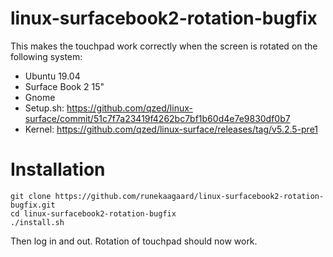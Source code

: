 # linux-surfacebook2-rotation-bugfix

This makes the touchpad work correctly when the screen is rotated on the following system:

- Ubuntu 19.04
- Surface Book 2 15"
- Gnome
- Setup.sh: https://github.com/qzed/linux-surface/commit/51c7f7a23419f4262bc7bf1b60d4e7e9830df0b7
- Kernel: https://github.com/qzed/linux-surface/releases/tag/v5.2.5-pre1 

# Installation

    git clone https://github.com/runekaagaard/linux-surfacebook2-rotation-bugfix.git
    cd linux-surfacebook2-rotation-bugfix
    ./install.sh

Then log in and out. Rotation of touchpad should now work.

